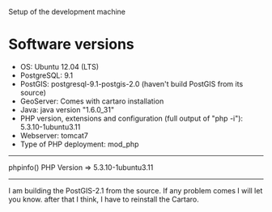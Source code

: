 Setup of the development machine

# Software versions

* OS: Ubuntu 12.04 (LTS)
* PostgreSQL: 9.1
* PostGIS: postgresql-9.1-postgis-2.0 (haven't build PostGIS from its source)
* GeoServer: Comes with cartaro installation 
* Java: java version "1.6.0_31"
* PHP version, extensions and configuration (full output of "php -i"): 5.3.10-1ubuntu3.11
* Webserver: tomcat7
* Type of PHP deployment: mod_php


***

phpinfo()
PHP Version => 5.3.10-1ubuntu3.11

***

I am building the PostGIS-2.1 from the source. If any problem comes I will let you know.
after that I think, I have to reinstall the Cartaro. 